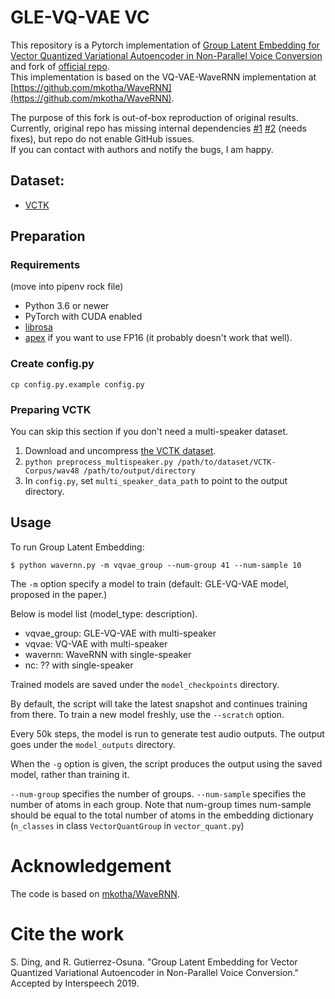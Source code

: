 # GLE-VQ-VAE VC
This repository is a Pytorch implementation of [Group Latent Embedding for Vector Quantized Variational Autoencoder in Non-Parallel Voice Conversion][originPaper] and fork of [official repo][].  
This implementation is based on the VQ-VAE-WaveRNN implementation at [https://github.com/mkotha/WaveRNN](https://github.com/mkotha/WaveRNN).  

The purpose of this fork is out-of-box reproduction of original results.  
Currently, original repo has missing internal dependencies [#1][i1]  [#2][i2] (needs fixes), but repo do not enable GitHub issues.  
If you can contact with authors and notify the bugs, I am happy.  

[originPaper]: https://psi.engr.tamu.edu/wp-content/uploads/2019/06/ding2019interspeech.pdf
[official repo]: https://github.com/shaojinding/GroupLatentEmbedding
[i1]: https://github.com/tarepan/GroupLatentEmbedding/issues/1
[i2]: https://github.com/tarepan/GroupLatentEmbedding/issues/2

## Dataset:

* [VCTK](https://datashare.is.ed.ac.uk/handle/10283/2651)
  <!-- * [Audio samples](https://shaojinding.github.io/samples/gle/gle_demo). -->

## Preparation
### Requirements
(move into pipenv rock file)

* Python 3.6 or newer
* PyTorch with CUDA enabled
* [librosa](https://github.com/librosa/librosa)
* [apex](https://github.com/NVIDIA/apex) if you want to use FP16 (it probably
  doesn't work that well).


### Create config.py

```
cp config.py.example config.py
```

### Preparing VCTK

You can skip this section if you don't need a multi-speaker dataset.

1. Download and uncompress [the VCTK dataset](
  https://datashare.is.ed.ac.uk/handle/10283/2651).
2. `python preprocess_multispeaker.py /path/to/dataset/VCTK-Corpus/wav48
  /path/to/output/directory`
3. In `config.py`, set `multi_speaker_data_path` to point to the output
  directory.


## Usage

To run Group Latent Embedding:

```
$ python wavernn.py -m vqvae_group --num-group 41 --num-sample 10
```

The `-m` option specify a model to train (default: GLE-VQ-VAE model, proposed in the paper.)

Below is model list (model_type: description).  

- vqvae_group: GLE-VQ-VAE with multi-speaker
- vqvae: VQ-VAE with multi-speaker
- wavernn: WaveRNN with single-speaker
- nc: ?? with single-speaker

Trained models are saved under the `model_checkpoints` directory.

By default, the script will take the latest snapshot and continues training
from there. To train a new model freshly, use the `--scratch` option.

Every 50k steps, the model is run to generate test audio outputs. The output
goes under the `model_outputs` directory.

When the `-g` option is given, the script produces the output using the saved
model, rather than training it.

`--num-group` specifies the number of groups. `--num-sample` specifies the number of atoms in each group. Note that num-group times num-sample should be equal to the total number of atoms in the embedding dictionary (`n_classes` in class `VectorQuantGroup` in `vector_quant.py`)

# Acknowledgement

The code is based on [mkotha/WaveRNN](https://github.com/mkotha/WaveRNN).

# Cite the work
S. Ding, and R. Gutierrez-Osuna. "Group Latent Embedding for Vector Quantized Variational Autoencoder in Non-Parallel Voice Conversion." Accepted by Interspeech 2019.
